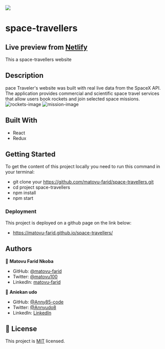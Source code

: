 ![](https://img.shields.io/badge/Microverse-blueviolet)

# space-travellers

## Live preview from [Netlify](https://space-travellers-farid-anny.netlify.app/)

This a space-travellers website

## Description

pace Traveler's website was built with real live data from the SpaceX API. The application provides commercial and scientific space travel services that allow users book rockets and join selected space missions.
![rockets-image](https://user-images.githubusercontent.com/87186552/156379820-3e11ea74-556f-41a2-963f-244ed33f7faf.png)
![mission-image](https://user-images.githubusercontent.com/87186552/156380815-6e45ebb6-30c8-451b-8fb7-82eadacda7e5.png)

## Built With

- React
- Redux

## Getting Started

To get the content of this project locally you need to run this command in your terminal:

- git clone your https://github.com/matovu-farid/space-travellers.git
- cd project space-travellers
- npm install
- npm start

### Deployment

This project is deployed on a github page on the link below:

- https://matovu-farid.github.io/space-travellers/

## Authors

👤 **Matovu Farid Nkoba**

- GitHub: [@matovu-farid](https://github.com/matovu-farid)
- Twitter: [@matovu100](https://twitter.com/matovu100)
- LinkedIn: [matovu-farid](https://www.linkedin.com/in/matovu-farid-48b80257)

👤 **Aniekan udo**

- GitHub: [@Anny85-code](https://github.com/Anny85-code)
- Twitter: [@Annyudo8](https://twitter.com/Anny_udo8)
- LinkedIn: [LinkedIn](https://www.linkedin.com/in/aniekan-udo-665b65213/)

## 📝 License

This project is [MIT](./MIT.md) licensed.

